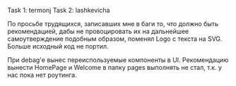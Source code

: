 Task 1: termonj
Task 2: lashkevicha

По просьбе трудящихся, записавших мне в баги то, что должно быть рекомендацией, дабы не провоцировать их на дальнейшее самоутверждение подобным образом, поменял Logo с текста на SVG. Больше исходный код не портил.

При debag'е вынес переиспользуемые компоненты в UI. Рекомендацию вынести HomePage и Welcome в папку pages выполнять не стал, т.к. у нас пока нет роутинга.
